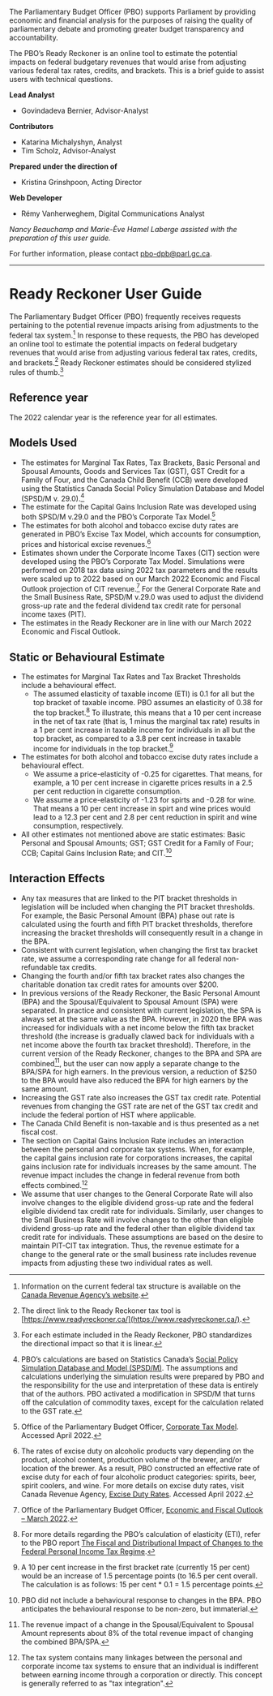 The Parliamentary Budget Officer (PBO) supports Parliament by providing economic and financial analysis for the purposes of raising the quality of parliamentary debate and promoting greater budget transparency and accountability.

The PBO’s Ready Reckoner is an online tool to estimate the potential impacts on federal budgetary revenues that would arise from adjusting various federal tax rates, credits, and brackets. This is a brief guide to assist users with technical questions.

**Lead Analyst**
- Govindadeva Bernier, Advisor-Analyst

**Contributors**
- Katarina Michalyshyn, Analyst
- Tim Scholz, Advisor-Analyst

**Prepared under the direction of**
- Kristina Grinshpoon, Acting Director

**Web Developer**
- Rémy Vanherweghem, Digital Communications Analyst

*Nancy Beauchamp and Marie-Ève Hamel Laberge assisted with the preparation of this user guide.*

For further information, please contact [pbo-dpb@parl.gc.ca](mailto:pbo-dpb@parl.gc.ca).

---

# Ready Reckoner User Guide

The Parliamentary Budget Officer (PBO) frequently receives requests pertaining to the potential revenue impacts arising from adjustments to the federal tax system.[^1] In response to these requests, the PBO has developed an online tool to estimate the potential impacts on federal budgetary revenues that would arise from adjusting various federal tax rates, credits, and brackets.[^2] Ready Reckoner estimates should be considered stylized rules of thumb.[^3]

## Reference year

The 2022 calendar year is the reference year for all estimates.

## Models Used

- The estimates for Marginal Tax Rates, Tax Brackets, Basic Personal and Spousal Amounts, Goods and Services Tax (GST), GST Credit for a Family of Four, and the Canada Child Benefit (CCB) were developed using the Statistics Canada Social Policy Simulation Database and Model (SPSD/M v. 29.0).[^4]
- The estimate for the Capital Gains Inclusion Rate was developed using both SPSD/M v.29.0 and the PBO’s Corporate Tax Model.[^5]
- The estimates for both alcohol and tobacco excise duty rates are generated in PBO’s Excise Tax Model, which accounts for consumption, prices and historical excise revenues.[^6]
- Estimates shown under the Corporate Income Taxes (CIT) section were developed using the PBO’s Corporate Tax Model. Simulations were performed on 2018 tax data using 2022 tax parameters and the results were scaled up to 2022 based on our March 2022 Economic and Fiscal Outlook projection of CIT revenue.[^7] For the General Corporate Rate and the Small Business Rate, SPSD/M v.29.0 was used to adjust the dividend gross-up rate and the federal dividend tax credit rate for personal income taxes (PIT).
- The estimates in the Ready Reckoner are in line with our March 2022 Economic and Fiscal Outlook.

## Static or Behavioural Estimate

- The estimates for Marginal Tax Rates and Tax Bracket Thresholds include a behavioural effect.
  - The assumed elasticity of taxable income (ETI) is 0.1 for all but the top bracket of taxable income. PBO assumes an elasticity of 0.38 for the top bracket.[^8] To illustrate, this means that a 10 per cent increase in the net of tax rate (that is, 1 minus the marginal tax rate) results in a 1 per cent increase in taxable income for individuals in all but the top bracket, as compared to a 3.8 per cent increase in taxable income for individuals in the top bracket.[^9]
- The estimates for both alcohol and tobacco excise duty rates include a behavioural effect.
  - We assume a price-elasticity of -0.25 for cigarettes. That means, for example, a 10 per cent increase in cigarette prices results in a 2.5 per cent reduction in cigarette consumption.
  - We assume a price-elasticity of -1.23 for spirts and -0.28 for wine. That means a 10 per cent increase in spirt and wine prices would lead to a 12.3 per cent and 2.8 per cent reduction in spirit and wine consumption, respectively.
- All other estimates not mentioned above are static estimates:  Basic Personal and Spousal Amounts; GST; GST Credit for a Family of Four; CCB; Capital Gains Inclusion Rate; and CIT.[^10]

## Interaction Effects

- Any tax measures that are linked to the PIT bracket thresholds in legislation will be included when changing the PIT bracket thresholds. For example, the Basic Personal Amount (BPA) phase out rate is calculated using the fourth and fifth PIT bracket thresholds, therefore increasing the bracket thresholds will consequently result in a change in the BPA.
- Consistent with current legislation, when changing the first tax bracket rate, we assume a corresponding rate change for all federal non-refundable tax credits. 
- Changing the fourth and/or fifth tax bracket rates also changes the charitable donation tax credit rates for amounts over $200.
- In previous versions of the Ready Reckoner, the Basic Personal Amount (BPA) and the Spousal/Equivalent to Spousal Amount (SPA) were separated. In practice and consistent with current legislation, the SPA is always set at the same value as the BPA. However, in 2020 the BPA was increased for individuals with a net income below the fifth tax bracket threshold (the increase is gradually clawed back for individuals with a net income above the fourth tax bracket threshold). Therefore, in the current version of the Ready Reckoner, changes to the BPA and SPA are combined[^11], but the user can now apply a separate change to the BPA/SPA for high earners. In the previous version, a reduction of $250 to the BPA would have also reduced the BPA for high earners by the same amount.
- Increasing the GST rate also increases the GST tax credit rate. Potential revenues from changing the GST rate are net of the GST tax credit and include the federal portion of HST where applicable.
- The Canada Child Benefit is non-taxable and is thus presented as a net fiscal cost.
- The section on Capital Gains Inclusion Rate includes an interaction between the personal and corporate tax systems. When, for example, the capital gains inclusion rate for corporations increases, the capital gains inclusion rate for individuals increases by the same amount. The revenue impact includes the change in federal revenue from both effects combined.[^12] 
- We assume that user changes to the General Corporate Rate will also involve changes to the eligible dividend gross-up rate and the federal eligible dividend tax credit rate for individuals. Similarly, user changes to the Small Business Rate will involve changes to the other than eligible dividend gross-up rate and the federal other than eligible dividend tax credit rate for individuals. These assumptions are based on the desire to maintain PIT-CIT tax integration. Thus, the revenue estimate for a change to the general rate or the small business rate includes revenue impacts from adjusting these two individual rates as well.

[^1]: Information on the current federal tax structure is available on the [Canada Revenue Agency’s website](https://www.canada.ca/en/revenue-agency/services/tax/rates.html).
[^2]: The direct link to the Ready Reckoner tax tool is [https://www.readyreckoner.ca/](https://www.readyreckoner.ca/).
[^3]: For each estimate included in the Ready Reckoner, PBO standardizes the directional impact so that it is linear.
[^4]: PBO’s calculations are based on Statistics Canada’s [Social Policy Simulation Database and Model (SPSD/M)](https://www.statcan.gc.ca/eng/microsimulation/spsdm/spsdm). The assumptions and calculations underlying the simulation results were prepared by PBO and the responsibility for the use and interpretation of these data is entirely that of the authors. PBO activated a modification in SPSD/M that turns off the calculation of commodity taxes, except for the calculation related to the GST rate.
[^5]: Office of the Parliamentary Budget Officer, [Corporate Tax Model](https://www.pbo-dpb.ca/en/publications/LIBARC-1617-334--corporate-tax-model--modele-simulation-impot-societes). Accessed April 2022.
[^6]: The rates of excise duty on alcoholic products vary depending on the product, alcohol content, production volume of the brewer, and/or location of the brewer. As a result, PBO constructed an effective rate of excise duty for each of four alcoholic product categories: spirits, beer, spirit coolers, and wine. For more details on excise duty rates, visit Canada Revenue Agency, [Excise Duty Rates](https://www.canada.ca/en/revenue-agency/services/forms-publications/publications/edrates/excise-duty-rates.html). Accessed April 2022.
[^7]: Office of the Parliamentary Budget Officer, [Economic and Fiscal Outlook – March 2022](https://www.pbo-dpb.ca/en/publications/RP-2122-030-S--economic-fiscal-outlook-march-2022--perspectives-economiques-financieres-mars-2022).
[^8]: For more details regarding the PBO’s calculation of elasticity (ETI), refer to the PBO report [The Fiscal and Distributional Impact of Changes to the Federal Personal Income Tax Regime](https://www.pbo-dpb.ca/en/publications/LIBARC-1516-297--the-fiscal-and-distributional-impact-of--incidence-financiere-et-effet-de-repartition).
[^9]: A 10 per cent increase in the first bracket rate (currently 15 per cent) would be an increase of 1.5 percentage points (to 16.5 per cent overall. The calculation is as follows: 15 per cent * 0.1 = 1.5 percentage points.
[^10]: PBO did not include a behavioural response to changes in the BPA. PBO anticipates the behavioural response to be non-zero, but immaterial.
[^11]: The revenue impact of a change in the Spousal/Equivalent to Spousal Amount represents about 8% of the total revenue impact of changing the combined BPA/SPA.
[^12]: The tax system contains many linkages between the personal and corporate income tax systems to ensure that an individual is indifferent between earning income through a corporation or directly. This concept is generally referred to as "tax integration".